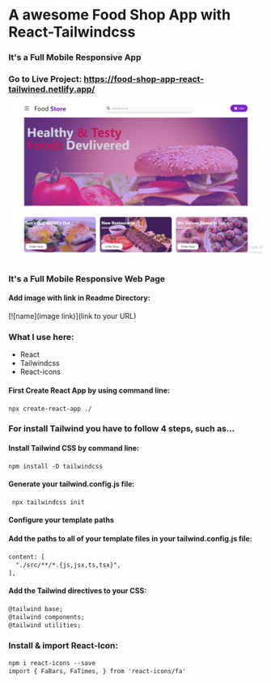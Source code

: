 # A awesome Food Shop App with React-Tailwindcss
### It's a Full Mobile Responsive App

### Go to Live Project: https://food-shop-app-react-tailwined.netlify.app/

[![image](./src/image.JPG)](https://food-shop-app-react-tailwined.netlify.app/)

### It's a Full Mobile Responsive Web Page

#### Add image with link in Readme Directory:
[![name](image link)](link to your URL)

### What I use here:
* React
* Tailwindcss
* React-icons

#### First Create React App by using command line:

    npx create-react-app ./

### For install Tailwind you have to follow 4 steps, such as...

#### Install Tailwind CSS by command line:

    npm install -D tailwindcss

#### Generate your tailwind.config.js file:

     npx tailwindcss init

#### Configure your template paths
#### Add the paths to all of your template files in your tailwind.config.js file:

    content: [
      "./src/**/*.{js,jsx,ts,tsx}",
    ],
  
 #### Add the Tailwind directives to your CSS:
    @tailwind base;
    @tailwind components;
    @tailwind utilities;
 
 ### Install & import React-Icon:
    npm i react-icons --save
    import { FaBars, FaTimes, } from 'react-icons/fa'
 
